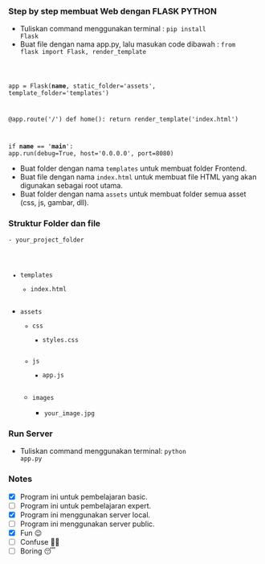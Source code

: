 ### Step by step membuat Web dengan FLASK PYTHON
- Tuliskan command menggunakan terminal : <code>pip install Flask</code>
- Buat file dengan nama app.py, lalu masukan code dibawah :
<code>from flask import Flask, render_template

app = Flask(__name__, static_folder='assets', template_folder='templates')

@app.route('/')
def home():
    return render_template('index.html')

if __name__ == '__main__':
    app.run(debug=True, host='0.0.0.0', port=8080)</code>
- Buat folder dengan nama ```templates``` untuk membuat folder Frontend.
- Buat file dengan nama ```index.html``` untuk membuat file HTML yang akan digunakan sebagai root utama.
- Buat folder dengan nama ```assets``` untuk membuat folder semua asset (css, js, gambar, dll).

### Struktur Folder dan file
<code>- your_project_folder
  - templates
    - index.html
  - assets
    - css
      - styles.css
    - js
      - app.js
    - images
      - your_image.jpg</code>

### Run Server
- Tuliskan command menggunakan terminal:
<code>python app.py</code>

### Notes
- [x] Program ini untuk pembelajaran basic.
- [ ] Program ini untuk pembelajaran expert.
- [x] Program ini menggunakan server local.
- [ ] Program ini menggunakan server public.
- [x] Fun :wink:
- [ ] Confuse :face_with_spiral_eyes:
- [ ] Boring :sleeping:
